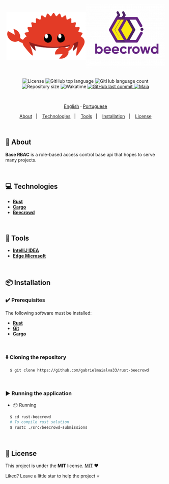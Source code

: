 <div style="display:flex; flex-direction: row; justify-content: center; align-items: center">
    <h1 align="center" style="display:flex; flex-direction: row; justify-content: center; align-items: center">
        <img src=".github/assets/images/rust.svg" height="150" alt="rust">
       <img src=".github/assets/images/beecrowd.webp" height="200" alt="rust">
    </h1>
</div>


<p align="center">
  <img src="https://img.shields.io/github/license/gabrielmaialva33/rust-beecrowd?color=00b8d3?style=flat&logo=appveyor" alt="License" />
  <img src="https://img.shields.io/github/languages/top/gabrielmaialva33/rust-beecrowd?style=flat&logo=appveyor" alt="GitHub top language" >
  <img src="https://img.shields.io/github/languages/count/gabrielmaialva33/rust-beecrowd?style=flat&logo=appveyor" alt="GitHub language count" >
  <img src="https://img.shields.io/github/repo-size/gabrielmaialva33/rust-beecrowd?style=flat&logo=appveyor" alt="Repository size" >
  <img src="https://wakatime.com/badge/user/e61842d0-c588-4586-96a3-f0448a434be4/project/c603e886-6d86-4554-9b73-892a6fc04eb0.svg?style=flat&logo=appveyor" alt="Wakatime" >
  <a href="https://github.com/gabrielmaialva33/rust-beecrowd/commits/master">
    <img src="https://img.shields.io/github/last-commit/gabrielmaialva33/rust-beecrowd?style=flat&logo=appveyor" alt="GitHub last commit" >
    <img src="https://img.shields.io/badge/made%20by-Maia-15c3d6?style=flat&logo=appveyor" alt="Maia" >  
  </a>
</p>

<br>

<p align="center">
    <a href="README.md">English</a>
    ·
    <a href="README-pt.md">Portuguese</a>
</p>

<p align="center">
  <a href="#bookmark-about">About</a>&nbsp;&nbsp;&nbsp;|&nbsp;&nbsp;&nbsp;
  <a href="#computer-technologies">Technologies</a>&nbsp;&nbsp;&nbsp;|&nbsp;&nbsp;&nbsp;
  <a href="#wrench-tools">Tools</a>&nbsp;&nbsp;&nbsp;|&nbsp;&nbsp;&nbsp;
  <a href="#package-installation">Installation</a>&nbsp;&nbsp;&nbsp;|&nbsp;&nbsp;&nbsp;
  <a href="#memo-license">License</a>
</p>

<br>

## :bookmark: About

**Base RBAC** is a role-based access control base api that hopes to serve many projects.

<br>

## :computer: Technologies

- **[Rust](https://www.rust-lang.org/)**
- **[Cargo](https://crates.io/)**
- **[Beecrowd](https://www.beecrowd.com.br/judge)**

<br>

## :wrench: Tools

- **[IntelliJ IDEA](https://www.jetbrains.com/idea/)**
- **[Edge Microsoft](https://www.microsoft.com/en-us/edge/)**

<br>

## :package: Installation

### :heavy_check_mark: **Prerequisites**

The following software must be installed:

- **[Rust](https://www.rust-lang.org/tools/install)**
- **[Git](https://git-scm.com/)**
- **[Cargo](https://doc.rust-lang.org/cargo/getting-started/installation.html)**

<br>

### :arrow_down: **Cloning the repository**

```sh
  $ git clone https://github.com/gabrielmaialva33/rust-beecrowd
```

<br>

### :arrow_forward: **Running the application**

- :package: Running

```sh
  $ cd rust-beecrowd
  # To compile rust solution
  $ rustc ./src/beecrowd-submissions
```

<br>

## :memo: License

This project is under the **MIT** license. [MIT](./LICENSE) ❤️

Liked? Leave a little star to help the project ⭐